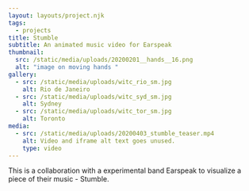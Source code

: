 ```yaml
---
layout: layouts/project.njk
tags:
  - projects
title: Stumble
subtitle: An animated music video for Earspeak
thumbnail:
  src: /static/media/uploads/20200201__hands__16.png
  alt: "image on moving hands "
gallery:
  - src: /static/media/uploads/witc_rio_sm.jpg
    alt: Rio de Janeiro
  - src: /static/media/uploads/witc_syd_sm.jpg
    alt: Sydney
  - src: /static/media/uploads/witc_tor_sm.jpg
    alt: Toronto
media:
  - src: /static/media/uploads/20200403_stumble_teaser.mp4
    alt: Video and iframe alt text goes unused.
    type: video
---
```

This is a collaboration with a experimental band Earspeak to visualize a piece of their music - Stumble.